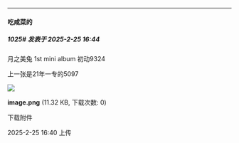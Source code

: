 ﻿
*****

####  吃咸菜的  
##### 1025#       发表于 2025-2-25 16:44

月之美兔 1st mini album 初动9324

上一张是21年一专的5097

<img src="https://img.saraba1st.com/forum/202502/25/164057ik47t4wza97fazcw.png" referrerpolicy="no-referrer">

<strong>image.png</strong> (11.32 KB, 下载次数: 0)

下载附件

2025-2-25 16:40 上传

